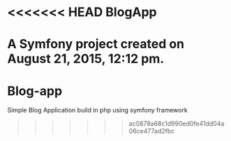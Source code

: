 <<<<<<< HEAD
BlogApp
=======

A Symfony project created on August 21, 2015, 12:12 pm.
=======
# Blog-app
Simple Blog Application build in php using symfony framework
>>>>>>> ac0878a68c1d990ed0fe41dd04a06ce477ad2fbc
